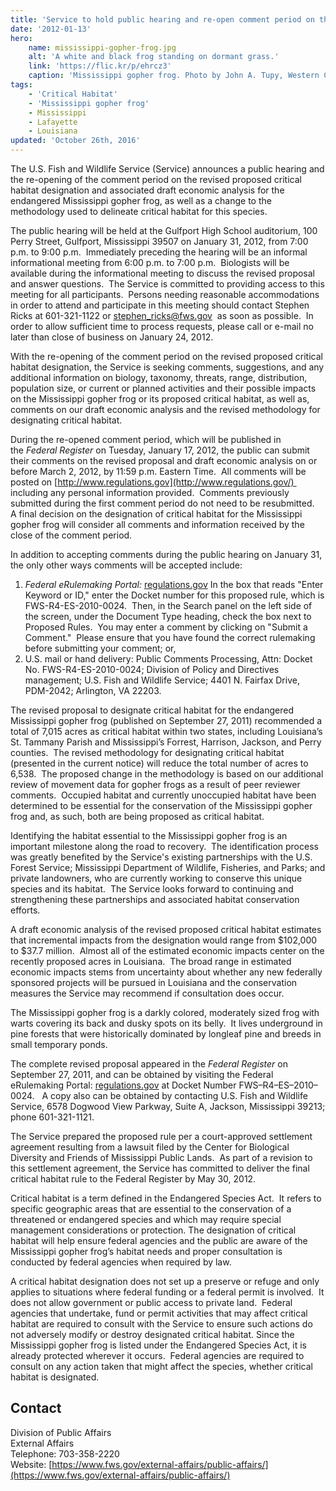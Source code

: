 ```yaml
---
title: 'Service to hold public hearing and re-open comment period on the revised proposed Critical Habitat designation and associated draft economic analysis for the Mississippi gopher frog'
date: '2012-01-13'
hero:
    name: mississippi-gopher-frog.jpg
    alt: 'A white and black frog standing on dormant grass.'
    link: 'https://flic.kr/p/ehrcz3'
    caption: 'Mississippi gopher frog. Photo by John A. Tupy, Western Carolina University.'
tags:
    - 'Critical Habitat'
    - 'Mississippi gopher frog'
    - Mississippi
    - Lafayette
    - Louisiana
updated: 'October 26th, 2016'
---
```


The U.S. Fish and Wildlife Service (Service) announces a public hearing and the re-opening of the comment period on the revised proposed critical habitat designation and associated draft economic analysis for the endangered Mississippi gopher frog, as well as a change to the methodology used to delineate critical habitat for this species.  

The public hearing will be held at the Gulfport High School auditorium, 100 Perry Street, Gulfport, Mississippi 39507 on January 31, 2012, from 7:00 p.m. to 9:00 p.m.  Immediately preceding the hearing will be an informal informational meeting from 6:00 p.m. to 7:00 p.m.  Biologists will be available during the informational meeting to discuss the revised proposal and answer questions.  The Service is committed to providing access to this meeting for all participants.  Persons needing reasonable accommodations in order to attend and participate in this meeting should contact Stephen Ricks at 601-321-1122 or [stephen_ricks@fws.gov](mailto:stephen_ricks@fws.gov)  as soon as possible.  In order to allow sufficient time to process requests, please call or e-mail no later than close of business on January 24, 2012. 

With the re-opening of the comment period on the revised proposed critical habitat designation, the Service is seeking comments, suggestions, and any additional information on biology, taxonomy, threats, range, distribution, population size, or current or planned activities and their possible impacts on the Mississippi gopher frog or its proposed critical habitat, as well as, comments on our draft economic analysis and the revised methodology for designating critical habitat. 

During the re-opened comment period, which will be published in the _Federal Register_ on Tuesday, January 17, 2012, the public can submit their comments on the revised proposal and draft economic analysis on or before March 2, 2012, by 11:59 p.m. Eastern Time.  All comments will be posted on [http://www.regulations.gov](http://www.regulations.gov/)  including any personal information provided.  Comments previously submitted during the first comment period do not need to be resubmitted.  A final decision on the designation of critical habitat for the Mississippi gopher frog will consider all comments and information received by the close of the comment period.     

In addition to accepting comments during the public hearing on January 31, the only other ways comments will be accepted include:

 1. _Federal eRulemaking Portal:_ [regulations.gov](http://www.regulations.gov/) In the box that reads "Enter Keyword or ID," enter the Docket number for this proposed rule, which is FWS-R4-ES-2010-0024.  Then, in the Search panel on the left side of the screen, under the Document Type heading, check the box next to Proposed Rules.  You may enter a comment by clicking on "Submit a Comment."  Please ensure that you have found the correct rulemaking before submitting your comment; or,
 2. U.S. mail or hand delivery: Public Comments Processing, Attn: Docket No. FWS-R4-ES-2010-0024; Division of Policy and Directives management; U.S. Fish and Wildlife Service; 4401 N. Fairfax Drive, PDM-2042; Arlington, VA 22203. 

The revised proposal to designate critical habitat for the endangered Mississippi gopher frog (published on September 27, 2011) recommended a total of 7,015 acres as critical habitat within two states, including Louisiana’s St. Tammany Parish and Mississippi’s Forrest, Harrison, Jackson, and Perry counties.  The revised methodology for designating critical habitat (presented in the current notice) will reduce the total number of acres to 6,538.  The proposed change in the methodology is based on our additional review of movement data for gopher frogs as a result of peer reviewer comments.  Occupied habitat and currently unoccupied habitat have been determined to be essential for the conservation of the Mississippi gopher frog and, as such, both are being proposed as critical habitat.

Identifying the habitat essential to the Mississippi gopher frog is an important milestone along the road to recovery.  The identification process was greatly benefited by the Service's existing partnerships with the U.S. Forest Service; Mississippi Department of Wildlife, Fisheries, and Parks; and private landowners, who are currently working to conserve this unique species and its habitat.  The Service looks forward to continuing and strengthening these partnerships and associated habitat conservation efforts. 

A draft economic analysis of the revised proposed critical habitat estimates that incremental impacts from the designation would range from $102,000 to $37.7 million.  Almost all of the estimated economic impacts center on the recently proposed acres in Louisiana.  The broad range in estimated economic impacts stems from uncertainty about whether any new federally sponsored projects will be pursued in Louisiana and the conservation measures the Service may recommend if consultation does occur. 

The Mississippi gopher frog is a darkly colored, moderately sized frog with warts covering its back and dusky spots on its belly.  It lives underground in pine forests that were historically dominated by longleaf pine and breeds in small temporary ponds.

The complete revised proposal appeared in the _Federal Register_ on September 27, 2011, and can be obtained by visiting the Federal eRulemaking Portal: [regulations.gov](http://www.regulations.gov/) at Docket Number FWS–R4–ES–2010–0024\.   A copy also can be obtained by contacting U.S. Fish and Wildlife Service, 6578 Dogwood View Parkway, Suite A, Jackson, Mississippi 39213; phone 601-321-1121.

The Service prepared the proposed rule per a court-approved settlement agreement resulting from a lawsuit filed by the Center for Biological Diversity and Friends of Mississippi Public Lands.  As part of a revision to this settlement agreement, the Service has committed to deliver the final critical habitat rule to the Federal Register by May 30, 2012.

Critical habitat is a term defined in the Endangered Species Act.  It refers to specific geographic areas that are essential to the conservation of a threatened or endangered species and which may require special management considerations or protection. The designation of critical habitat will help ensure federal agencies and the public are aware of the Mississippi gopher frog’s habitat needs and proper consultation is conducted by federal agencies when required by law.

A critical habitat designation does not set up a preserve or refuge and only applies to situations where federal funding or a federal permit is involved.  It does not allow government or public access to private land.  Federal agencies that undertake, fund or permit activities that may affect critical habitat are required to consult with the Service to ensure such actions do not adversely modify or destroy designated critical habitat. Since the Mississippi gopher frog is listed under the Endangered Species Act, it is already protected wherever it occurs.  Federal agencies are required to consult on any action taken that might affect the species, whether critical habitat is designated.

## Contact

Division of Public Affairs  
External Affairs  
Telephone: 703-358-2220  
Website: [https://www.fws.gov/external-affairs/public-affairs/](https://www.fws.gov/external-affairs/public-affairs/)
